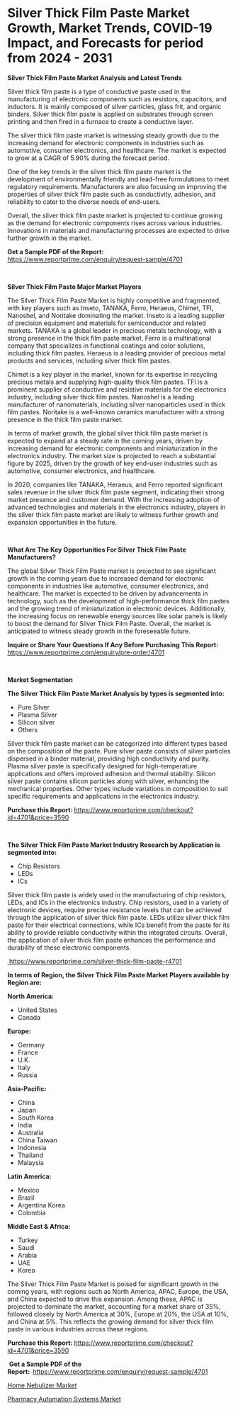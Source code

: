 <p><h1>Silver Thick Film Paste Market Growth, Market Trends, COVID-19 Impact, and Forecasts for period from 2024 - 2031</h1></p><p><strong>Silver Thick Film Paste Market Analysis and Latest Trends</strong></p>
<p><p>Silver thick film paste is a type of conductive paste used in the manufacturing of electronic components such as resistors, capacitors, and inductors. It is mainly composed of silver particles, glass frit, and organic binders. Silver thick film paste is applied on substrates through screen printing and then fired in a furnace to create a conductive layer.</p><p>The silver thick film paste market is witnessing steady growth due to the increasing demand for electronic components in industries such as automotive, consumer electronics, and healthcare. The market is expected to grow at a CAGR of 5.90% during the forecast period.</p><p>One of the key trends in the silver thick film paste market is the development of environmentally friendly and lead-free formulations to meet regulatory requirements. Manufacturers are also focusing on improving the properties of silver thick film paste such as conductivity, adhesion, and reliability to cater to the diverse needs of end-users.</p><p>Overall, the silver thick film paste market is projected to continue growing as the demand for electronic components rises across various industries. Innovations in materials and manufacturing processes are expected to drive further growth in the market.</p></p>
<p><strong>Get a Sample PDF of the Report:&nbsp;</strong> <a href="https://www.reportprime.com/enquiry/request-sample/4701">https://www.reportprime.com/enquiry/request-sample/4701</a></p>
<p>&nbsp;</p>
<p><strong>Silver Thick Film Paste Major Market Players</strong></p>
<p><p>The Silver Thick Film Paste Market is highly competitive and fragmented, with key players such as Inseto, TANAKA, Ferro, Heraeus, Chimet, TFI, Nanoshel, and Noritake dominating the market. Inseto is a leading supplier of precision equipment and materials for semiconductor and related markets. TANAKA is a global leader in precious metals technology, with a strong presence in the thick film paste market. Ferro is a multinational company that specializes in functional coatings and color solutions, including thick film pastes. Heraeus is a leading provider of precious metal products and services, including silver thick film pastes. </p><p>Chimet is a key player in the market, known for its expertise in recycling precious metals and supplying high-quality thick film pastes. TFI is a prominent supplier of conductive and resistive materials for the electronics industry, including silver thick film pastes. Nanoshel is a leading manufacturer of nanomaterials, including silver nanoparticles used in thick film pastes. Noritake is a well-known ceramics manufacturer with a strong presence in the thick film paste market.</p><p>In terms of market growth, the global silver thick film paste market is expected to expand at a steady rate in the coming years, driven by increasing demand for electronic components and miniaturization in the electronics industry. The market size is projected to reach a substantial figure by 2025, driven by the growth of key end-user industries such as automotive, consumer electronics, and healthcare.</p><p>In 2020, companies like TANAKA, Heraeus, and Ferro reported significant sales revenue in the silver thick film paste segment, indicating their strong market presence and customer demand. With the increasing adoption of advanced technologies and materials in the electronics industry, players in the silver thick film paste market are likely to witness further growth and expansion opportunities in the future.</p></p>
<p>&nbsp;</p>
<p><strong>What Are The Key Opportunities For Silver Thick Film Paste Manufacturers?</strong></p>
<p><p>The global Silver Thick Film Paste market is projected to see significant growth in the coming years due to increased demand for electronic components in industries like automotive, consumer electronics, and healthcare. The market is expected to be driven by advancements in technology, such as the development of high-performance thick film pastes and the growing trend of miniaturization in electronic devices. Additionally, the increasing focus on renewable energy sources like solar panels is likely to boost the demand for Silver Thick Film Paste. Overall, the market is anticipated to witness steady growth in the foreseeable future.</p></p>
<p><strong>Inquire or Share Your Questions If Any Before Purchasing This Report:</strong> <a href="https://www.reportprime.com/enquiry/pre-order/4701">https://www.reportprime.com/enquiry/pre-order/4701</a></p>
<p>&nbsp;</p>
<p><strong>Market Segmentation</strong></p>
<p><strong>The Silver Thick Film Paste Market Analysis by types is segmented into:</strong></p>
<p><ul><li>Pure Silver</li><li>Plasma Silver</li><li>Silicon silver</li><li>Others</li></ul></p>
<p><p>Silver thick film paste market can be categorized into different types based on the composition of the paste. Pure silver paste consists of silver particles dispersed in a binder material, providing high conductivity and purity. Plasma silver paste is specifically designed for high-temperature applications and offers improved adhesion and thermal stability. Silicon silver paste contains silicon particles along with silver, enhancing the mechanical properties. Other types include variations in composition to suit specific requirements and applications in the electronics industry.</p></p>
<p><strong>Purchase this Report:&nbsp;</strong><a href="https://www.reportprime.com/checkout?id=4701&price=3590">https://www.reportprime.com/checkout?id=4701&price=3590</a></p>
<p>&nbsp;</p>
<p><strong>The Silver Thick Film Paste Market Industry Research by Application is segmented into:</strong></p>
<p><ul><li>Chip Resistors</li><li>LEDs</li><li>ICs</li></ul></p>
<p><p>Silver thick film paste is widely used in the manufacturing of chip resistors, LEDs, and ICs in the electronics industry. Chip resistors, used in a variety of electronic devices, require precise resistance levels that can be achieved through the application of silver thick film paste. LEDs utilize silver thick film paste for their electrical connections, while ICs benefit from the paste for its ability to provide reliable conductivity within the integrated circuits. Overall, the application of silver thick film paste enhances the performance and durability of these electronic components.</p></p>
<p><a href="https://www.reportprime.com/silver-thick-film-paste-r4701">&nbsp;https://www.reportprime.com/silver-thick-film-paste-r4701</a></p>
<p><strong>In terms of Region, the Silver Thick Film Paste Market Players available by Region are:</strong></p>
<p>
    <p> <strong> North America: </strong>
        <ul>
            <li>United States</li>
            <li>Canada</li>
        </ul>
        </p> 
    <p> <strong> Europe: </strong>
        <ul>
            <li>Germany</li>
            <li>France</li>
            <li>U.K.</li>
            <li>Italy</li>
            <li>Russia</li>
        </ul>
        </p> 
    <p> <strong> Asia-Pacific: </strong>
        <ul>
            <li>China</li>
            <li>Japan</li>
            <li>South Korea</li>
            <li>India</li>
            <li>Australia</li>
            <li>China Taiwan</li>
            <li>Indonesia</li>
            <li>Thailand</li>
            <li>Malaysia</li>
        </ul>
        </p> 
    <p> <strong> Latin America: </strong>
        <ul>
            <li>Mexico</li>
            <li>Brazil</li>
            <li>Argentina Korea</li>
            <li>Colombia</li>
        </ul>
        </p> 
    <p> <strong> Middle East & Africa: </strong>
        <ul>
            <li>Turkey</li>
            <li>Saudi</li>
            <li>Arabia</li>
            <li>UAE</li>
            <li>Korea</li>
        </ul>
    </p>
    </p>
<p><p>The Silver Thick Film Paste Market is poised for significant growth in the coming years, with regions such as North America, APAC, Europe, the USA, and China expected to drive this expansion. Among these, APAC is projected to dominate the market, accounting for a market share of 35%, followed closely by North America at 30%, Europe at 20%, the USA at 10%, and China at 5%. This reflects the growing demand for silver thick film paste in various industries across these regions.</p></p>
<p><strong>Purchase this Report: </strong><a href="https://www.reportprime.com/checkout?id=4701&price=3590">https://www.reportprime.com/checkout?id=4701&price=3590</a></p>
<p>&nbsp;<strong>Get a Sample PDF of the Report:&nbsp;&nbsp;</strong><a href="https://www.reportprime.com/enquiry/request-sample/4701">https://www.reportprime.com/enquiry/request-sample/4701</a></p>
<p><strong></strong></p>
<p><p><a href="https://medium.com/@shanierohan_50883/home-nebulizer-market-overview-global-market-trends-and-future-prospects-from-2024-to-2031-c51978d5fe8b?postPublishedType=initial">Home Nebulizer Market</a></p><p><a href="https://medium.com/@sylviajacksonb5/global-pharmacy-automation-systems-industry-research-report-competitive-landscape-market-size-1a8d3bbd7801">Pharmacy Automation Systems Market</a></p></p>